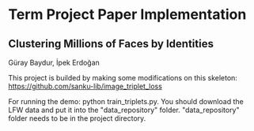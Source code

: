 # Term Project Paper Implementation

## Clustering Millions of Faces by Identities

Güray Baydur, İpek Erdoğan

This project is builded by making some modifications on this skeleton: https://github.com/sanku-lib/image_triplet_loss

For running the demo: python train_triplets.py. You should download the LFW data and put it into the "data_repository" folder. "data_repository" folder needs to be in the project directory.
